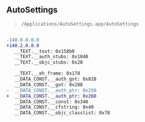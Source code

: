 ## AutoSettings

> `/Applications/AutoSettings.app/AutoSettings`

```diff

-140.0.0.0.0
+140.2.0.0.0
   __TEXT.__text: 0x158b0
   __TEXT.__auth_stubs: 0x1040
   __TEXT.__objc_stubs: 0x20

   __TEXT.__eh_frame: 0x178
   __DATA_CONST.__auth_got: 0x828
   __DATA_CONST.__got: 0x288
-  __DATA_CONST.__auth_ptr: 0x258
+  __DATA_CONST.__auth_ptr: 0x260
   __DATA_CONST.__const: 0x340
   __DATA_CONST.__cfstring: 0x40
   __DATA_CONST.__objc_classlist: 0x78

```
